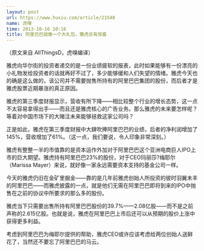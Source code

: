 ```yaml
---
layout: post
url: https://www.huxiu.com/article/21548
name: 虎嗅
time: 2013-10-16 10:16
title: 阿里巴巴就像一个大礼包，雅虎总有惊喜
---
```

（原文来自 AllThingsD，虎嗅编译）

雅虎向华尔街的投资者递交的是一份业绩疲软的报表，此时如果能够有一份漂亮的小礼物发给投资者的话就再好不过了，多少能够缓和人们失望的情绪。雅虎今天也的确是这么做的，该公司并不需要抛售所持有的阿里巴巴集团的股份，而后者才是雅虎股票近期暴涨的真正原因。

雅虎的第三季度财报显示，营收有所下降——相比较整个行业的增长态势，这一点不太容易拿得出手——而且还是雅虎核心的广告业务。那么雅虎的未来要怎样呢？等着对中国市场下的大赌注未来能够拯救这家公司吗？

正是如此，雅虎在第三季度财报中大肆吹捧阿里巴巴的业绩，后者的净利润增加了145%，营收增加了61%。（这一点，我们要说，令人印象非常深刻。）

雅虎有整整一半的市值靠的是资本运作外加对于阿里巴巴这个亚洲电商巨人IPO上市的巨大期望。雅虎持有阿里巴巴23%的股份，对于CEO玛丽莎?梅耶尔（Marissa Mayer）来说，就好像一家永远需要资本支持的基金公司一样。

今天的雅虎仍旧在金矿里掘金——靠的是几年前雅虎创始人所投资的彼时羽翼未丰的阿里巴巴——而雅虎披露的一点，就是他们无需在阿里巴巴即将到来的IPO中抛售在之前的协议中所要求的那么多的股份。

雅虎当下只需要出售所持有阿里巴巴股份的39.7%——2.08亿股——而不是之前声称的2.615亿股。也就是说，雅虎在阿里巴巴上市后还可以从预期的股价上涨中获得更多利益。

考虑到阿里巴巴为梅耶尔提供的帮助，雅虎CEO或许应该考虑给两位创始人送鲜花了，当然还不要忘了阿里巴巴的马云。

